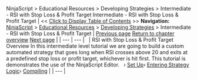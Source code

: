 ﻿
NinjaScript > Educational Resources > Developing Strategies > Intermediate - RSI with Stop Loss & Profit Target
Intermediate - RSI with Stop Loss & Profit Target
| << [Click to Display Table of Contents](intermediate_-_rsi_with_stop_l.md) >> **Navigation:**     [NinjaScript](ninjascript-1.md) > [Educational Resources](educational_resources-1.md) > [Developing Strategies](developing_strategies-1.md) > Intermediate - RSI with Stop Loss & Profit Target | [Previous page](developing_strategies-1.md) [Return to chapter overview](developing_strategies-1.md) [Next page](set_up11-1.md) |
| --- | --- |
 
| RSI with Stop Loss & Profit Target Overview In this intermediate level tutorial we are going to build a custom automated strategy that goes long when RSI crosses above 20 and exits at a predefined stop loss or profit target, whichever is hit first. This tutorial is demonstrates the use of the NinjaScript Editor.   › [Set Up](set_up11-1.md)› [Entering Strategy Logic](entering_strategy_logic-1.md)› [Compiling](compiling8-1.md) |
| --- |
